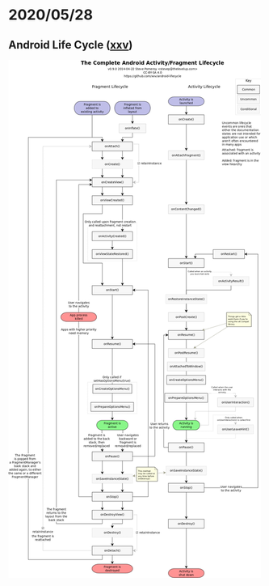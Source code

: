 # 2020/05/28

## Android Life Cycle ([xxv](https://github.com/xxv/android-lifecycle))

![life cycle](https://github.com/xxv/android-lifecycle/blob/master/complete_android_fragment_lifecycle.png)

